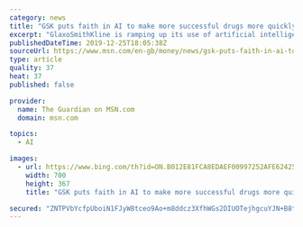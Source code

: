 ```yaml
---
category: news
title: "GSK puts faith in AI to make more successful drugs more quickly"
excerpt: "GlaxoSmithKline is ramping up its use of artificial intelligence and recruiting 80 AI specialists by the end of 2020 as it turns to cutting-edge computing to develop medicines of the future.&nbsp;"
publishedDateTime: 2019-12-25T18:05:38Z
sourceUrl: https://www.msn.com/en-gb/money/news/gsk-puts-faith-in-ai-to-make-more-successful-drugs-more-quickly/ar-BBYkTeA
type: article
quality: 37
heat: 37
published: false

provider:
  name: The Guardian on MSN.com
  domain: msn.com

topics:
  - AI

images:
  - url: https://www.bing.com/th?id=ON.B012E81FCA8EDAEF00997252AFE62425
    width: 700
    height: 367
    title: "GSK puts faith in AI to make more successful drugs more quickly"

secured: "ZNTPVbYcfpUboiN1FJyW8tceo9Ao+m8ddcz3XfhWGs2DIUOTejhgcuYJN+B8tqTFcah1ySDuGfk5tr+6FVDpBhXFZzP3YwxefQPdUJhQKMw7LeyXjmtsywcA8R6tHq/A8vWdBU9cNPxMPnqw2tqx+5VBuXVXt0xr1q1tJUI+DsBvPkt8Ol7IEpwbqHejC0Bk2LxL7jF7hoP6JHVJEyaLeCZplHR+cbJLrFXqek7dM+6Ms6S26zDIHbzM1Xg0By8oz60x3l7vLS/Rdg1Tk0/Glg==;waGGcmpZKL8U1TkDk/fs7w=="
---
```


